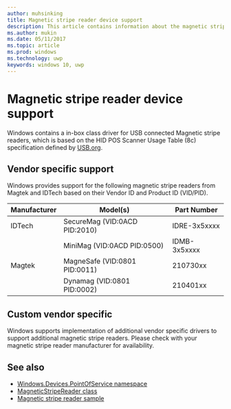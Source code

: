 ```yaml
---
author: muhsinking
title: Magnetic stripe reader device support
description: This article contains information about the magnetic stripe reader point of service family of devices
ms.author: mukin
ms.date: 05/11/2017
ms.topic: article
ms.prod: windows
ms.technology: uwp
keywords: windows 10, uwp
---
```


# Magnetic stripe reader device support

Windows contains a in-box class driver for USB connected Magnetic stripe readers, which is based on the HID POS Scanner Usage Table (8c) specification defined by [USB.org](http://www.usb.org/developers/hidpage/).

## Vendor specific support
Windows provides support for the following magnetic stripe readers from Magtek and IDTech based on their Vendor ID and Product ID (VID/PID).

| Manufacturer | 	Model(s) |	Part Number |
|--------------|-----------|--------------|
| IDTech | SecureMag (VID:0ACD PID:2010) | IDRE-3x5xxxx |
| |	MiniMag (VID:0ACD PID:0500) |	IDMB-3x5xxxx |
| Magtek | MagneSafe (VID:0801 PID:0011) |	210730xx |
| |	Dynamag (VID:0801 PID:0002) |	210401xx |

## Custom vendor specific
Windows supports implementation of additional vendor specific drivers to support additional magnetic stripe readers. Please check with your magnetic stripe reader manufacturer for availability.

## See also
+   [Windows.Devices.PointOfService namespace](https://docs.microsoft.com/en-us/uwp/api/windows.devices.pointofservice)
+   [MagneticStripeReader class](https://docs.microsoft.com/en-us/uwp/api/windows.devices.pointofservice.magneticstripereader)
+	[Magnetic stripe reader sample](https://github.com/Microsoft/Windows-universal-samples/tree/master/Samples/MagneticStripeReader)
